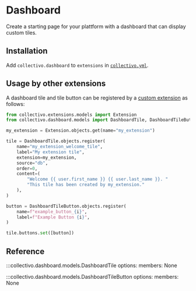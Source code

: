 # Dashboard

Create a starting page for your plattform with a dashboard that can display custom tiles.

## Installation

Add `collectivo.dashboard` to `extensions` in [`collectivo.yml`](../reference.md#settings).

## Usage by other extensions

A dashboard tile and tile button can be registered by a [custom extension](../development.md#develop-custom-extensions) as follows:

```python
from collectivo.extensions.models import Extension
from collectivo.dashboard.models import DashboardTile, DashboardTileButton

my_extension = Extension.objects.get(name="my_extension")

tile = DashboardTile.objects.register(
    name="my_extension_welcome_tile",
    label="My extension tile",
    extension=my_extension,
    source="db",
    order=0,
    content=(
        "Welcome {{ user.first_name }} {{ user.last_name }}. "
        "This tile has been created by my_extension."
    ),
)

button = DashboardTileButton.objects.register(
    name=f"example_button_{i}",
    label=f"Example Button {i}",
)

tile.buttons.set([button])
```

## Reference

:::collectivo.dashboard.models.DashboardTile
    options:
        members: None

:::collectivo.dashboard.models.DashboardTileButton
    options:
        members: None

